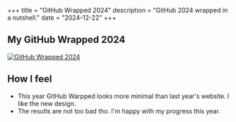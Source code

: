 +++
title = "GitHub Wrapped 2024"
description = "GitHub 2024 wrapped in a nutshell."
date = "2024-12-22"
+++

## My GitHub Wrapped 2024

[![GitHub Wrapped 2024](/media/git-wrapped-caodoc-2024.png)](https://git-wrapped.com/profiles/caodoc)

## How I feel
+ This year GitHub Warpped looks more minimal than last year's website. I like the new design.
+ The results are not too bad tho. I'm happy with my progress this year.